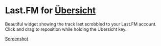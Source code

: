 # Last.FM for [Übersicht](http://tracesof.net/uebersicht/)

Beautiful widget showing the track last scrobbled to your Last.FM account. Click and drag to reposition while holding the Ubersicht key.
 
[Screenshot](http://git.patrickpan.com/patrick/lastfm-ubersicht/raw/master/screenshot-hq.png)
